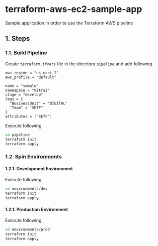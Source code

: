 # terraform-aws-ec2-sample-app
Sample application in order to use the Terraform AWS pipeline 

## 1. Steps

### 1.1. Build Pipeline

Create `terraform.tfvars` file in the directory `pipeline` and add following.
```hcl-terraform
aws_region = "us-east-2"
aws_profile = "default"

name = "sample"
namespace = "mitrai"
stage = "develop"
tags = {
  "BusinessUnit" = "DIGITAL"
  "Team" = "SETF"
}
attributes = ["SETF"]
```

Execute following
```bash
cd pipeline
terraform init
terraform apply
```

### 1.2. Spin Environments

#### 1.2.1. Development Environment

Execute following
```bash
cd environments/dev
terraform init
terraform apply
```

#### 1.2.1. Production Environment

Execute following
```bash
cd environments/prod
terraform init
terraform apply
```